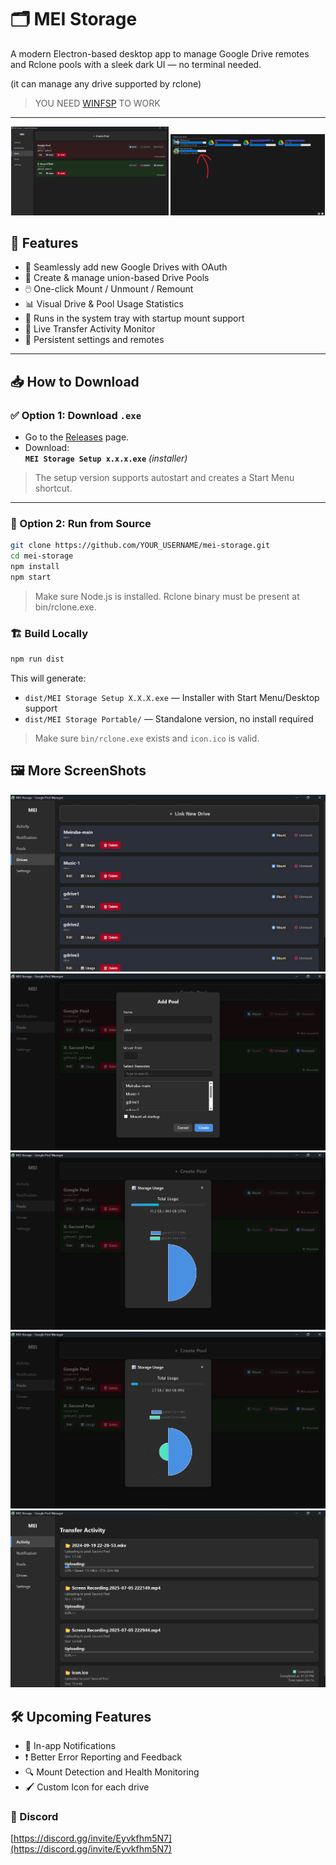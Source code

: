 # 🗂️ MEI Storage

A modern Electron-based desktop app to manage Google Drive remotes and Rclone pools with a sleek dark UI — no terminal needed.

(it can manage any drive supported by rclone)
> YOU NEED [WINFSP](https://winfsp.dev/rel/) TO WORK
---
<p align="center">
  <img src="img/1.png" alt="Screenshot 1" width="50%" />
  <img src="img/2.png" alt="Screenshot 2" width="49%" />
</p>

## 🚀 Features

- 🔐 Seamlessly add new Google Drives with OAuth
- 🧩 Create & manage union-based Drive Pools
- 🖱️ One-click Mount / Unmount / Remount
- 📊 Visual Drive & Pool Usage Statistics
- 🧠 Runs in the system tray with startup mount support
- 📡 Live Transfer Activity Monitor
- 💾 Persistent settings and remotes

---

## 📥 How to Download

### ✅ Option 1: Download `.exe`

- Go to the [Releases](https://github.com/LMeiraba/mei-storage/releases) page.
- Download:  
  **`MEI Storage Setup x.x.x.exe`** *(installer)*  
  
> The setup version supports autostart and creates a Start Menu shortcut.

---

### 🧪 Option 2: Run from Source

```bash
git clone https://github.com/YOUR_USERNAME/mei-storage.git
cd mei-storage
npm install
npm start
```
> Make sure Node.js is installed.
Rclone binary must be present at bin/rclone.exe.

### 🏗️ Build Locally
```bash
npm run dist
```
This will generate:

- `dist/MEI Storage Setup X.X.X.exe` — Installer with Start Menu/Desktop support  
- `dist/MEI Storage Portable/` — Standalone version, no install required

> Make sure `bin/rclone.exe` exists and `icon.ico` is valid.

## 🖼️ More ScreenShots

![Screenshot](img/3.png)
![Screenshot](img/4.png)
![Screenshot](img/5.png)
![Screenshot](img/6.png)
![Screenshot](img/7.png)


## 🛠️ Upcoming Features

- 🔔 In-app Notifications
- ❗ Better Error Reporting and Feedback
- 🔍 Mount Detection and Health Monitoring
- 🖌️ Custom Icon for each drive

### 💬 Discord

[https://discord.gg/invite/Eyvkfhm5N7](https://discord.gg/invite/Eyvkfhm5N7)